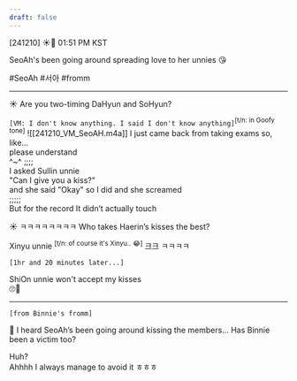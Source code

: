 ```yaml
---
draft: false
---
```

 
[241210] ☀️💭 01:51 PM KST

SeoAh's been going around spreading love to her unnies 😘

#SeoAh #서아 #fromm
___
☀️ Are you two-timing DaHyun and SoHyun?

`[VM: I don't know anything. I said I don't know anything]`<sup>[t/n: in Goofy tone]</sup> 
![[241210_VM_SeoAH.m4a]]
I just came back from taking exams
so, like…  
please understand  
^~^ ;;;;  
I asked Sullin unnie  
"Can I give you a kiss?"  
and she said "Okay"
so I did and she screamed  
;;;;;  
But for the record
It didn’t actually touch

☀️ ㅋㅋㅋㅋㅋㅋㅋㅋ Who takes Haerin’s kisses the best?

Xinyu unnie <sup>[t/n: of course it's Xinyu.. 😂]</sup>
크크
ㅋㅋㅋㅋ

`[1hr and 20 minutes later...]`

ShiOn unnie won't accept my kisses  
🙄🥲

____

`[from Binnie's fromm]`

🫧 I heard SeoAh’s been going around kissing the members... Has Binnie been a victim too?

Huh?  
Ahhhh 
I always manage to avoid it ㅎㅎㅎ  